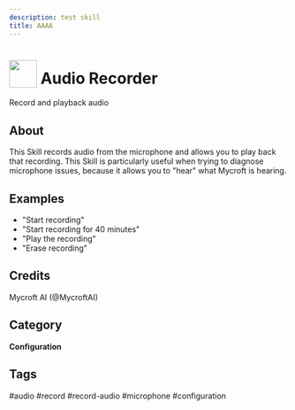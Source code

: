 ```yaml
---
description: test skill
title: AAAA
---
```

# <img src='https://raw.githack.com/FortAwesome/Font-Awesome/master/svgs/solid/microphone.svg' card_color='#22a7f0' width='50' height='50' style='vertical-align:bottom'/> Audio Recorder

Record and playback audio

## About
This Skill records audio from the microphone and allows you to play back that recording. This Skill is particularly useful when trying to diagnose microphone issues, because it allows you to "hear" what Mycroft is hearing.

## Examples
* "Start recording"
* "Start recording for 40 minutes"
* "Play the recording"
* "Erase recording"

## Credits
Mycroft AI (@MycroftAI)

## Category
**Configuration**

## Tags
#audio
#record
#record-audio
#microphone
#configuration